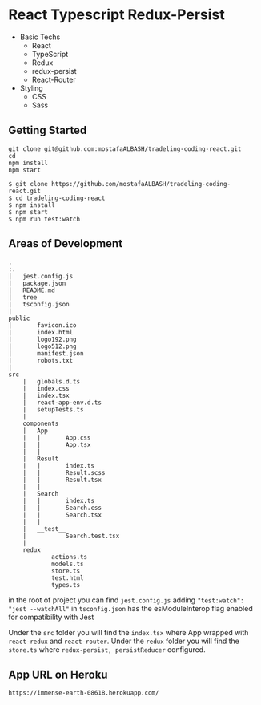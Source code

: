 # React Typescript Redux-Persist

* Basic Techs
  * React
   * TypeScript
  * Redux
  * redux-persist
  * React-Router
* Styling
  * CSS
  * Sass

## Getting Started


```shell
git clone git@github.com:mostafaALBASH/tradeling-coding-react.git 
cd 
npm install
npm start

$ git clone https://github.com/mostafaALBASH/tradeling-coding-react.git
$ cd tradeling-coding-react
$ npm install
$ npm start
$ npm run test:watch
```

## Areas of Development

```text
.
:.
|   jest.config.js
|   package.json
|   README.md
|   tree
|   tsconfig.json
|   
public
|       favicon.ico
|       index.html
|       logo192.png
|       logo512.png
|       manifest.json
|       robots.txt
|       
src
    |   globals.d.ts
    |   index.css
    |   index.tsx
    |   react-app-env.d.ts
    |   setupTests.ts
    |   
    components
    |   App
    |   |       App.css
    |   |       App.tsx
    |   |       
    |   Result
    |   |       index.ts
    |   |       Result.scss
    |   |       Result.tsx
    |   |       
    |   Search
    |   |       index.ts
    |   |       Search.css
    |   |       Search.tsx
    |   |       
    |   __test__
    |           Search.test.tsx
    |           
    redux
            actions.ts
            models.ts
            store.ts
            test.html
            types.ts
```


in the root of project you can find `jest.config.js` adding `"test:watch": "jest --watchAll"` in `tsconfig.json` has the esModuleInterop flag enabled for compatibility with Jest 

Under the `src` folder you will find the `index.tsx` where App wrapped with `react-redux` and `react-router`.
Under the `redux` folder you will find the `store.ts` where `redux-persist, persistReducer` configured.


## App URL on Heroku

`https://immense-earth-08618.herokuapp.com/`
